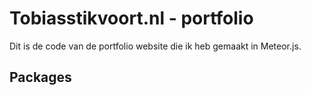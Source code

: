 # Tobiasstikvoort.nl - portfolio

Dit is de code van de portfolio website die ik heb gemaakt in Meteor.js.

## Packages 
 